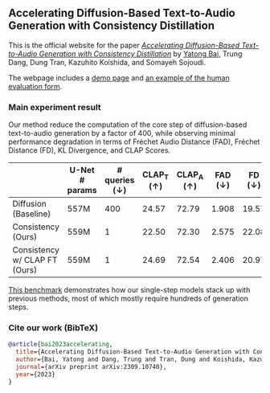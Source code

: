 ## Accelerating Diffusion-Based Text-to-Audio Generation with Consistency Distillation

This is the official website for the paper [*Accelerating Diffusion-Based Text-to-Audio Generation with Consistency Distillation*](https://arxiv.org/abs/2309.10740) by [Yatong Bai](https://bai-yt.github.io), Trung Dang, Dung Tran, Kazuhito Koishida, and Somayeh Sojoudi.

The webpage includes a [demo page](https://consistency-tta.github.io/demo.html) and [an example of the human evaluation form](https://consistency-tta.github.io/evaluation.html).


### Main experiment result

Our method reduce the computation of the core step of diffusion-based text-to-audio generation by a factor of 400, while observing minimal performance degradation in terms of Fréchet Audio Distance (FAD), Fréchet Distance (FD), KL Divergence, and CLAP Scores.

|                               | U-Net # params | # queries (↓) | CLAP<sub>T</sub> (↑) | CLAP<sub>A</sub> (↑) | FAD (↓) | FD (↓) | KLD (↓) |
|-------------------------------|----------------|---------------|----------------------|----------------------|---------|--------|---------|
| Diffusion (Baseline)          | 557M           | 400           | 24.57                | 72.79                | 1.908   | 19.57  | 1.350   |
| Consistency (Ours)            | 559M           | 1             | 22.50                | 72.30                | 2.575   | 22.08  | 1.354   |
| Consistency w/ CLAP FT (Ours) | 559M           | 1             | 24.69                | 72.54                | 2.406   | 20.97  | 1.358   |

[This benchmark](https://paperswithcode.com/sota/audio-generation-on-audiocaps) demonstrates how our single-step models stack up with previous methods, most of which mostly require hundreds of generation steps.


### Cite our work (BibTeX)

```bibtex
@article{bai2023accelerating,
  title={Accelerating Diffusion-Based Text-to-Audio Generation with Consistency Distillation},
  author={Bai, Yatong and Dang, Trung and Tran, Dung and Koishida, Kazuhito and Sojoudi, Somayeh},
  journal={arXiv preprint arXiv:2309.10740},
  year={2023}
}
```
